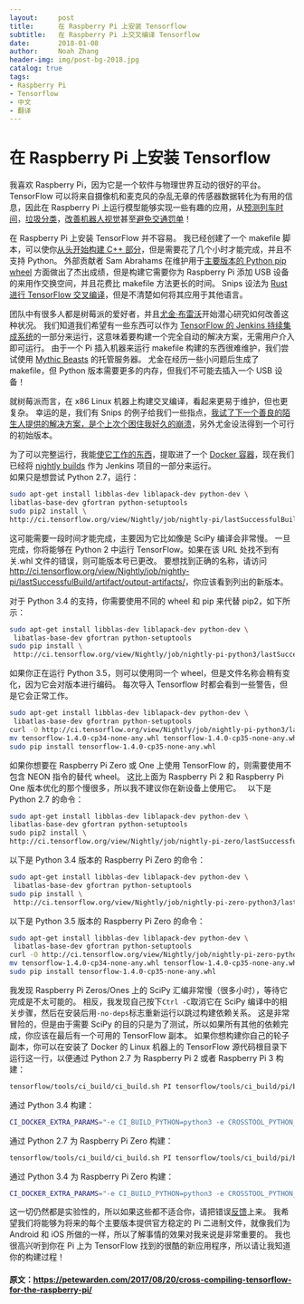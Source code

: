 ```yaml
---
layout:     post
title:      在 Raspberry Pi 上安装 Tensorflow
subtitle:   在 Raspberry Pi 上交叉编译 Tensorflow
date:       2018-01-08
author:     Noah Zhang
header-img: img/post-bg-2018.jpg
catalog: true
tags:
- Raspberry Pi
- Tensorflow
- 中文
- 翻译
---
```

# 在 Raspberry Pi 上安装 Tensorflow
我喜欢 Raspberry Pi，因为它是一个软件与物理世界互动的很好的平台。 TensorFlow 可以将来自摄像机和麦克风的杂乱无章的传感器数据转化为有用的信息，因此在 Raspberry Pi 上运行模型能够实现一些有趣的应用，从[预测列车时间](https://svds.com/tensorflow-image-recognition-raspberry-pi/)，[垃圾分类](https://techcrunch.com/2016/09/13/auto-trash-sorts-garbage-automatically-at-the-techcrunch-disrupt-hackathon/)，[改善机器人视觉](https://www.oreilly.com/learning/how-to-build-a-robot-that-sees-with-100-and-tensorflow)甚至[避免交通罚单](https://techcrunch.com/2016/09/11/not-today-satan/)！  
  
在 Raspberry Pi 上安装 TensorFlow 并不容易。 我已经创建了一个 makefile 脚本，可以使你[从头开始构建 C++ 部分](https://github.com/tensorflow/tensorflow/tree/master/tensorflow/contrib/makefile#raspberry-pi)，但是需要花了几个小时才能完成，并且不支持 Python。 外部贡献者 Sam Abrahams 在维护用于[主要版本的 Python pip wheel](https://github.com/samjabrahams/tensorflow-on-raspberry-pi) 方面做出了杰出成绩，但是构建它需要你为 Raspberry Pi 添加 USB 设备的来用作交换空间，并且花费比 makefile 方法更长的时间。 Snips 设法为 [Rust 进行 TensorFlow 交叉编译](https://medium.com/snips-ai/how-we-made-tensorflow-run-on-a-raspberry-pi-using-rust-7478f7a31329)，但是不清楚如何将其应用于其他语言。  
  
团队中有很多人都是树莓派的爱好者，并且[尤金·布雷沃](https://ebrevdo.github.io/)开始潜心研究如何改善这种状况。 我们知道我们希望有一些东西可以作为 [TensorFlow 的 Jenkins 持续集成系统](https://ci.tensorflow.org/)的一部分来运行，这意味着要构建一个完全自动的解决方案，无需用户介入即可运行。 由于一个 Pi 插入机器来运行 makefile 构建的东西很难维护，我们尝试使用 [Mythic Beasts](https://www.mythic-beasts.com/) 的托管服务器。 尤金在经历一些小问题后生成了 makefile，但 Python 版本需要更多的内存，但我们不可能去插入一个 USB 设备！  
  
就树莓派而言，在 x86 Linux 机器上构建交叉编译，看起来更易于维护，但也更复杂。 幸运的是，我们有 Snips 的例子给我们一些指点，[我试了下一个善良的陌生人提供的解决方案，是个上次个困住我好久的崩溃](https://raspberrypi.stackexchange.com/questions/48225/whats-causing-these-crashes-after-cross-compiling)，另外尤金设法得到一个可行的初始版本。  
  
为了可以完整运行，我能[使它工作的东西](https://github.com/tensorflow/tensorflow/blob/master/tensorflow/tools/ci_build/pi/build_raspberry_pi.sh)，提取进了一个 [Docker 容器](https://github.com/tensorflow/tensorflow/blob/master/tensorflow/tools/ci_build/Dockerfile.pi)，现在我们已经将 [nightly builds](http://ci.tensorflow.org/view/Nightly/job/nightly-pi/) 作为 Jenkins 项目的一部分来运行。  
如果只是想尝试 Python 2.7，运行：  
```sh
sudo apt-get install libblas-dev liblapack-dev python-dev \
libatlas-base-dev gfortran python-setuptools
sudo ​pip2 install \
http://ci.tensorflow.org/view/Nightly/job/nightly-pi/lastSuccessfulBuild/artifact/output-artifacts/tensorflow-1.4.0-cp27-none-any.whl
```
这可能需要一段时间才能完成，主要因为它比如像是 SciPy 编译会非常慢。 一旦完成，你将能够在 Python 2 中运行 TensorFlow。如果在该 URL 处找不到有关.whl 文件的错误，则可能版本号已更改。 要想找到正确的名称，请访问<http://ci.tensorflow.org/view/Nightly/job/nightly-pi/lastSuccessfulBuild/artifact/output-artifacts/>，你应该看到列出的新版本。   
  
对于 Python 3.4 的支持，你需要使用不同的 wheel 和 pip 来代替 pip2，如下所示：
```sh
sudo apt-get install libblas-dev liblapack-dev python-dev \
 libatlas-base-dev gfortran python-setuptools
sudo ​pip install \
 http://ci.tensorflow.org/view/Nightly/job/nightly-pi-python3/lastSuccessfulBuild/artifact/output-artifacts/tensorflow-1.4.0-cp34-none-any.whl
```

如果你正在运行 Python 3.5，则可以使用同一个 wheel，但是文件名称会稍有变化，因为它会对版本进行编码。 每次导入 Tensorflow 时都会看到一些警告，但是它会正常工作。
```sh
sudo apt-get install libblas-dev liblapack-dev python-dev \
 libatlas-base-dev gfortran python-setuptools
curl -O http://ci.tensorflow.org/view/Nightly/job/nightly-pi-python3/lastSuccessfulBuild/artifact/output-artifacts/tensorflow-1.4.0-cp34-none-any.whl
mv tensorflow-1.4.0-cp34-none-any.whl tensorflow-1.4.0-cp35-none-any.whl
sudo ​pip install tensorflow-1.4.0-cp35-none-any.whl
```

如果你想要在 Raspberry Pi Zero 或 One 上使用 TensorFlow 的，则需要使用不包含 NEON 指令的替代 wheel。 这比上面为 Raspberry Pi 2 和 Raspberry Pi One 版本优化的那个慢很多，所以我不建议你在新设备上使用它。   
以下是 Python 2.7 的命令：
```sh
sudo apt-get install libblas-dev liblapack-dev python-dev \
libatlas-base-dev gfortran python-setuptools
​sudo pip2 install \
http://ci.tensorflow.org/view/Nightly/job/nightly-pi-zero/lastSuccessfulBuild/artifact/output-artifacts/tensorflow-1.4.0rc1-cp27-none-any.whl
```

以下是 Python 3.4 版本的 Raspberry Pi Zero 的命令：
```sh
sudo apt-get install libblas-dev liblapack-dev python-dev \
 libatlas-base-dev gfortran python-setuptools 
sudo ​pip install \
 http://ci.tensorflow.org/view/Nightly/job/nightly-pi-zero-python3/lastSuccessfulBuild/artifact/output-artifacts/tensorflow-1.4.0-cp34-none-any.whl

```

以下是 Python 3.5 版本的 Raspberry Pi Zero 的命令：
```sh
sudo apt-get install libblas-dev liblapack-dev python-dev \
 libatlas-base-dev gfortran python-setuptools
curl -O http://ci.tensorflow.org/view/Nightly/job/nightly-pi-zero-python3/lastSuccessfulBuild/artifact/output-artifacts/tensorflow-1.4.0-cp34-none-any.whl
mv tensorflow-1.4.0-cp34-none-any.whl tensorflow-1.4.0-cp35-none-any.whl
sudo ​pip install tensorflow-1.4.0-cp35-none-any.whl
```

我发现 Raspberry Pi Zeros/Ones 上的 SciPy 汇编非常慢（很多小时），等待它完成是不太可能的。 相反，我发现自己按下```Ctrl -C```取消它在 SciPy 编译中的相关步骤，然后在安装后用```-no-deps```标志重新运行以跳过构建依赖关系。 这是非常冒险的，但是由于需要 SciPy 的目的只是为了测试，所以如果所有其他的依赖完成，你应该在最后有一个可用的 TensorFlow 副本。 如果你想构建你自己的轮子副本，你可以在安装了 Docker 的 Linux 机器上的 TensorFlow 源代码根目录下运行这一行，以便通过 Python 2.7 为 Raspberry Pi 2 或者 Raspberry Pi 3 构建：
```sh
tensorflow/tools/ci_build/ci_build.sh PI tensorflow/tools/ci_build/pi/build_raspberry_pi.sh
```

通过 Python 3.4 构建：
```sh
CI_DOCKER_EXTRA_PARAMS="-e CI_BUILD_PYTHON=python3 -e CROSSTOOL_PYTHON_INCLUDE_PATH=/usr/include/python3.4" tensorflow/tools/ci_build/ci_build.sh PI-PYTHON3 tensorflow/tools/ci_build/pi/build_raspberry_pi.sh
```

通过 Python 2.7 为 Raspberry Pi Zero 构建：
```sh
tensorflow/tools/ci_build/ci_build.sh PI tensorflow/tools/ci_build/pi/build_raspberry_pi.sh PI_ONE
```

通过 Python 3.4 为 Raspberry Pi Zero 构建：
```sh
CI_DOCKER_EXTRA_PARAMS="-e CI_BUILD_PYTHON=python3 -e CROSSTOOL_PYTHON_INCLUDE_PATH=/usr/include/python3.4" tensorflow/tools/ci_build/ci_build.sh PI-PYTHON3 tensorflow/tools/ci_build/pi/build_raspberry_pi.sh PI_ONE
```

这一切仍然都是实验性的，所以如果这些都不适合你，请把错误[反馈](https://github.com/tensorflow/tensorflow/issues)上来。 我希望我们将能够为将来的每个主要版本提供官方稳定的 Pi 二进制文件，就像我们为 Android 和 iOS 所做的一样，所以了解事情的效果对我来说是非常重要的。 我也很高兴听到你在 Pi 上为 TensorFlow 找到的很酷的新应用程序，所以请让我知道你的构建过程！  

#### 原文：<https://petewarden.com/2017/08/20/cross-compiling-tensorflow-for-the-raspberry-pi/>
